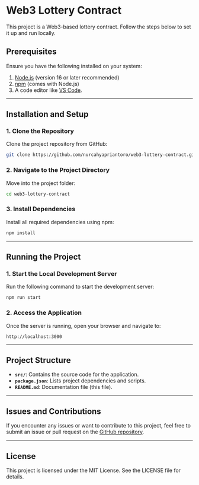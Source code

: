 # Web3 Lottery Contract

This project is a Web3-based lottery contract. Follow the steps below to set it up and run locally.

## Prerequisites

Ensure you have the following installed on your system:

1. [Node.js](https://nodejs.org/) (version 16 or later recommended)
2. [npm](https://www.npmjs.com/) (comes with Node.js)
3. A code editor like [VS Code](https://code.visualstudio.com/).

---

## Installation and Setup

### 1. Clone the Repository

Clone the project repository from GitHub:
```bash
git clone https://github.com/nurcahyapriantoro/web3-lottery-contract.git
```

### 2. Navigate to the Project Directory

Move into the project folder:
```bash
cd web3-lottery-contract
```

### 3. Install Dependencies

Install all required dependencies using npm:
```bash
npm install
```

---

## Running the Project

### 1. Start the Local Development Server

Run the following command to start the development server:
```bash
npm run start
```

### 2. Access the Application

Once the server is running, open your browser and navigate to:
```
http://localhost:3000
```

---

## Project Structure

- **`src/`**: Contains the source code for the application.
- **`package.json`**: Lists project dependencies and scripts.
- **`README.md`**: Documentation file (this file).

---

## Issues and Contributions

If you encounter any issues or want to contribute to this project, feel free to submit an issue or pull request on the [GitHub repository](https://github.com/nurcahyapriantoro/web3-lottery-contract).

---

## License

This project is licensed under the MIT License. See the LICENSE file for details.
